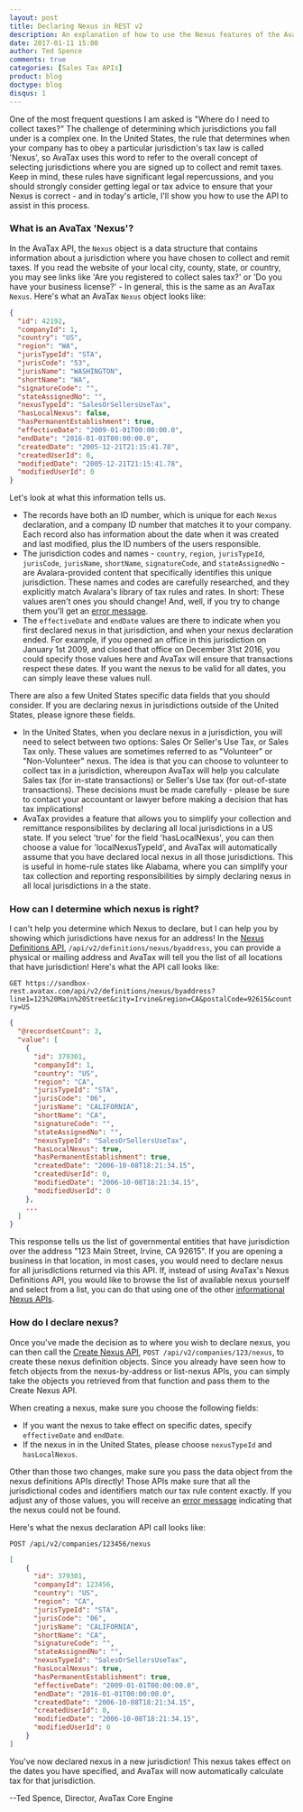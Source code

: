 ```yaml
---
layout: post
title: Declaring Nexus in REST v2
description: An explanation of how to use the Nexus features of the AvaTax REST v2 API.
date: 2017-01-11 15:00
author: Ted Spence
comments: true
categories: [Sales Tax APIs]
product: blog
doctype: blog
disqus: 1
---
```


One of the most frequent questions I am asked is "Where do I need to collect taxes?"  The challenge of determining which jurisdictions you fall under is a complex one.  In the United States, the rule that determines when your company has to obey a particular jurisdiction's tax law is called 'Nexus', so AvaTax uses this word to refer to the overall concept of selecting jurisdictions where you are signed up to collect and remit taxes.  Keep in mind, these rules have significant legal repercussions, and you should strongly consider getting legal or tax advice to ensure that your Nexus is correct - and in today's article, I'll show you how to use the API to assist in this process.

<h3>What is an AvaTax 'Nexus'?</h3>

In the AvaTax API, the `Nexus` object is a data structure that contains information about a jurisdiction where you have chosen to collect and remit taxes.  If you read the website of your local city, county, state, or country, you may see links like 'Are you registered to collect sales tax?' or 'Do you have your business license?' - In general, this is the same as an AvaTax `Nexus`.  Here's what an AvaTax `Nexus` object looks like:

```json
{
  "id": 42192,
  "companyId": 1,
  "country": "US",
  "region": "WA",
  "jurisTypeId": "STA",
  "jurisCode": "53",
  "jurisName": "WASHINGTON",
  "shortName": "WA",
  "signatureCode": "",
  "stateAssignedNo": "",
  "nexusTypeId": "SalesOrSellersUseTax",
  "hasLocalNexus": false,
  "hasPermanentEstablishment": true,
  "effectiveDate": "2009-01-01T00:00:00.0",
  "endDate": "2016-01-01T00:00:00.0",
  "createdDate": "2005-12-21T21:15:41.78",
  "createdUserId": 0,
  "modifiedDate": "2005-12-21T21:15:41.78",
  "modifiedUserId": 0
}
```

Let's look at what this information tells us.

<ul class="normal">
    <li>The records have both an ID number, which is unique for each <code class="highlight-rouge">Nexus</code> declaration, and a company ID number that matches it to your company.  Each record also has information about the date when it was created and last modified, plus the ID numbers of the users responsible.</li>
    <li>The jurisdiction codes and names - <code class="highlight-rouge">country</code>, <code class="highlight-rouge">region</code>, <code class="highlight-rouge">jurisTypeId</code>, <code class="highlight-rouge">jurisCode</code>, <code class="highlight-rouge">jurisName</code>, <code class="highlight-rouge">shortName</code>, <code class="highlight-rouge">signatureCode</code>, and <code class="highlight-rouge">stateAssignedNo</code> - are Avalara-provided content that specifically identifies this unique jurisdiction.  These names and codes are carefully researched, and they explicitly match Avalara's library of tax rules and rates.  In short: These values aren't ones you should change!  And, well, if you try to change them you'll get an <a href="http://developer.avalara.com/avatax/errors/UnknownNexusError/">error message</a>.</li>
    <li>The <code class="highlight-rouge">effectiveDate</code> and <code class="highlight-rouge">endDate</code> values are there to indicate when you first declared nexus in that jurisdiction, and when your nexus declaration ended.  For example, if you opened an office in this jurisdiction on January 1st 2009, and closed that office on December 31st 2016, you could specify those values here and AvaTax will ensure that transactions respect these dates.  If you want the nexus to be valid for all dates, you can simply leave these values null.</li>
</ul>

There are also a few United States specific data fields that you should consider.  If you are declaring nexus in jurisdictions outside of the United States, please ignore these fields.

<ul class="normal">
    <li>In the United States, when you declare nexus in a jurisdiction, you will need to select between two options: Sales Or Seller's Use Tax, or Sales Tax only.  These values are sometimes referred to as "Volunteer" or "Non-Volunteer" nexus.  The idea is that you can choose to volunteer to collect tax in a jurisdiction, whereupon AvaTax will help you calculate Sales tax (for in-state transactions) or Seller's Use tax (for out-of-state transactions).  These decisions must be made carefully - please be sure to contact your accountant or lawyer before making a decision that has tax implications!</li>
    <li>AvaTax provides a feature that allows you to simplify your collection and remittance responsibilites by declaring all local jurisdictions in a US state.  If you select 'true' for the field 'hasLocalNexus', you can then choose a value for 'localNexusTypeId', and AvaTax will automatically assume that you have declared local nexus in all those jurisdictions.  This is useful in home-rule states like Alabama, where you can simplify your tax collection and reporting responsibilities by simply declaring nexus in all local jurisdictions in a the state.</li>
</ul>

<h3>How can I determine which nexus is right?</h3>

I can't help you determine which Nexus to declare, but I can help you by showing which jurisdictions have nexus for an address!  In the <a href="https://sandbox-rest.avatax.com/swagger/ui/index.html#!/Definitions/ListNexusByAddress">Nexus Definitions API</a>, `/api/v2/definitions/nexus/byaddress`, you can provide a physical or mailing address and AvaTax will tell you the list of all locations that have jurisdiction!  Here's what the API call looks like:

`GET https://sandbox-rest.avatax.com/api/v2/definitions/nexus/byaddress?line1=123%20Main%20Street&city=Irvine&region=CA&postalCode=92615&country=US`

```json
{
  "@recordsetCount": 3,
  "value": [
    {
      "id": 379301,
      "companyId": 1,
      "country": "US",
      "region": "CA",
      "jurisTypeId": "STA",
      "jurisCode": "06",
      "jurisName": "CALIFORNIA",
      "shortName": "CA",
      "signatureCode": "",
      "stateAssignedNo": "",
      "nexusTypeId": "SalesOrSellersUseTax",
      "hasLocalNexus": true,
      "hasPermanentEstablishment": true,
      "createdDate": "2006-10-08T18:21:34.15",
      "createdUserId": 0,
      "modifiedDate": "2006-10-08T18:21:34.15",
      "modifiedUserId": 0
    },
    ...
  ]
}
```

This response tells us the list of governmental entities that have jurisdiction over the address "123 Main Street, Irvine, CA 92615".  If you are opening a business in that location, in most cases, you would need to declare nexus for all jurisdictions returned via this API.  If, instead of using AvaTax's Nexus Definitions API, you would like to browse the list of available nexus yourself and select from a list, you can do that using one of the other <a href="https://sandbox-rest.avatax.com/swagger/ui/index.html#/Definitions">informational Nexus APIs</a>.

<h3>How do I declare nexus?</h3>

Once you've made the decision as to where you wish to declare nexus, you can then call the <a href="https://sandbox-rest.avatax.com/swagger/ui/index.html#!/Nexus/CreateNexus">Create Nexus API</a>, `POST /api/v2/companies/123/nexus`, to create these nexus definition objects.  Since you already have seen how to fetch objects from the nexus-by-address or list-nexus APIs, you can simply take the objects you retrieved from that function and pass them to the Create Nexus API.

When creating a nexus, make sure you choose the following fields:

<ul class="normal">
    <li>If you want the nexus to take effect on specific dates, specify <code class="highlight-rouge">effectiveDate</code> and <code class="highlight-rouge">endDate</code>.</li>
    <li>If the nexus in in the United States, please choose <code class="highlight-rouge">nexusTypeId</code> and <code class="highlight-rouge">hasLocalNexus</code>.</li>
</ul>

Other than those two changes, make sure you pass the data object from the nexus definitions APIs directly!  Those APIs make sure that all the jurisdictional codes and identifiers match our tax rule content exactly.  If you adjust any of those values, you will receive an <a href="http://developer.avalara.com/avatax/errors/UnknownNexusError/">error message</a> indicating that the nexus could not be found.

Here's what the nexus declaration API call looks like:

`POST /api/v2/companies/123456/nexus`

```json
[
    {
      "id": 379301,
      "companyId": 123456,
      "country": "US",
      "region": "CA",
      "jurisTypeId": "STA",
      "jurisCode": "06",
      "jurisName": "CALIFORNIA",
      "shortName": "CA",
      "signatureCode": "",
      "stateAssignedNo": "",
      "nexusTypeId": "SalesOrSellersUseTax",
      "hasLocalNexus": true,
      "hasPermanentEstablishment": true,
      "effectiveDate": "2009-01-01T00:00:00.0",
      "endDate": "2016-01-01T00:00:00.0",
      "createdDate": "2006-10-08T18:21:34.15",
      "createdUserId": 0,
      "modifiedDate": "2006-10-08T18:21:34.15",
      "modifiedUserId": 0
    }
]
```

You've now declared nexus in a new jurisdiction!  This nexus takes effect on the dates you have specified, and AvaTax will now automatically calculate tax for that jurisdiction.  

--Ted Spence, Director, AvaTax Core Engine
